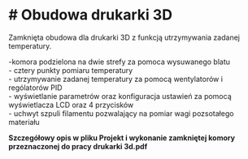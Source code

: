<h1># Obudowa drukarki 3D</h1>
Zamknięta obudowa dla drukarki 3D z funkcją utrzymywania zadanej temperatury.

<p>-komora podzielona na dwie strefy za pomoca wysuwanego blatu<br>
- cztery punkty pomiaru temperatury<br>
- utrzymywanie zadanej temperatury za pomocą wentylatorów i rególatorów PID<br>
- wyświetlanie parametrów oraz konfiguracja ustawień za pomocą wyświetlacza LCD oraz 4 przycisków<br>
- uchwyt szpuli filamentu pozwalający na pomiar wagi pozsotałego materiału
  
  <b>Szczegółowy opis w pliku Projekt i wykonanie zamkniętej komory przeznaczonej do pracy drukarki 3d.pdf </b>
